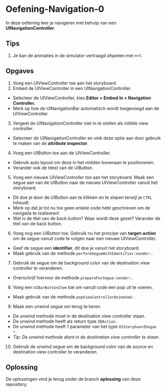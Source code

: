 # Oefening-Navigation-0

In deze oefening leer je navigeren met behulp van een **UINavigationController**.

## Tips
1. Je kan de animaties in de simulator vertraagd afspelen met `⌘+T`.

## Opgaves
1. Voeg een UIViewController toe aan het storyboard.
2. Embed de UIViewController in een UINavigationController.
  - Selecteer de UIViewController, kies **Editor < Embed In < Navigation Controller.**
  - Merk op hoe de UINavigationBar automatisch wordt toegevoegd aan de UIViewController.
3. Vergeet de UINavigationController niet in te stellen als initiële view controller.
  - Selecteer de UINavigationController en vink deze optie aan door gebruik te maken van de **attribute inspector**.
4. Voeg een UIButton toe aan de UIViewController.
  - Gebruik auto layout om deze in het midden bovenaan te positioneren.
  - Verander ook de tekst van de UIButton.
5. Voeg een nieuwe UIViewController toe aan het storyboard. Maak een segue aan van de UIButton naar de nieuwe UIViewController vanuit het storyboard.
  - Dit doe je door de UIButton aan te klikken en te slepen terwijl je `CTRL` inhoudt.
  - Merk op dat je tot nu toe geen enkele code hebt geschreven om de navigatie te realiseren!
  - Wat is de titel van de back button? Waar wordt deze gezet? Verander de titel van de back button.
6. Voeg nog een UIButton toe. Gebruik nu het principe van **target-action** om de segue vanuit code te volgen naar een nieuwe UIViewController.
  - Geef de segue een **identifier**, dit doe je vanuit het storyboard.
  - Maak gebruik van de methode `performSegueWithIdentifier:sender:`.
7. Gebruik de segue om de background color van de destination view controller te veranderen.
  - Overschrijf hiervoor de methode `prepareForSegue:sender:`.
8. Voeg een `UIBarButtonItem` toe om vanuit code een pop uit te voeren.
  - Maak gebruik van de methode `popViewControllerAnimated:`.
9. Maak een unwind segue om terug te keren.
  - De unwind methode moet in de destination view controller staan.
  - De unwind methode heeft als return type `IBAction`.
  - De unwind methode heeft 1 parameter van het type `UIStoryboardSegue *`.
  - *Tip: De unwind methode dient in de destination view controller te staan.*
10. Gebruik de unwind segue om de background color van de source en destination view controller te veranderen.

## Oplossing
De oplossingen vind je terug onder de branch **oplossing** van deze repository.
